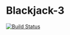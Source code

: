 # Blackjack-3

[![Build Status](https://travis-ci.org/cs361-W16/Blackjack-3.svg?branch=master)](https://travis-ci.org/cs361-W16/Blackjack-3)
